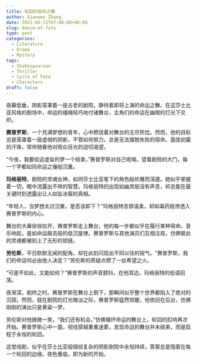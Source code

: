 ```yaml
---
title: 轮回的宿命之舞
author: Xiaowen Zhang
date: 2021-05-11T07:00:00+08:00
slug: dance-of-fate
type: post
categories:
  - Literature
  - Drama
  - Mystery
tags:
  - Shakespearean
  - Thriller
  - Cycle of Fate
  - Characters
draft: false
---
```


夜幕低垂，阴影笼罩着一座古老的剧院，静待着即将上演的命运之舞。在这莎士比亚风格的剧场中，命运的缰绳轻巧地付诸舞台，主角们的命运在幽暗的灯光下交织。

**赛普罗斯**，一个充满梦想的青年，心中燃烧着对舞台的无尽热忱。然而，他的目标总是笼罩着一层虚弱的阴影，不管如何努力，总是无法摆脱失败的宿命。面庞初露的汗珠，常伴随着他对观众目光的迫切渴望。

“今夜，我要给这虚妄的梦一个结束，”赛普罗斯对自己呢喃，望着剧院的大门，每一个字都如同命运之锤般沉重。

**玛格丽特**，剧院的灵魂女神，如同莎士比亚笔下的角色般优雅而深邃。她似乎掌握着一切，眼中流露出不祥的智慧。玛格丽特的出现如幽灵般没有声息，却总能在最关键时刻透露出让人如坠冰窖的真相。

“年轻人，当梦想太过沉重，是否该卸下？”玛格丽特言辞温柔，却如毒药般渗透入赛普罗斯的内心。

舞台的大幕徐徐拉开，赛普罗斯走上舞台，他的每一步都似乎在履行某种宿命。音乐响起，是如命运敲击般的低沉旋律。赛普罗斯与其他演员们互相注视，仿佛彼此的灵魂都被刻上了无形的锁链。

**劳伦斯**，平日默默无闻的配角，却在此刻闪现出不同以往的锐气。“赛普罗斯，我们的命运何必由他人决定？”劳伦斯的质疑点燃了一丝希望之火。

“可是不如此，又能如何？”赛普罗斯的声音颤抖，在他耳边，玛格丽特的低语回荡。

夜渐深，剧终之时。赛普罗斯在舞台上倒下，那瞬间似乎整个世界都陷入了绝对的沉寂。然而，就在剧院的灯光暗淡之际，赛普罗斯猛然惊醒，他依旧在后台，仿佛刚刚的演出只是黄粱一梦。

劳伦斯对他微微一笑，“我们还有机会。”仿佛循环命运的舞台上，轮回的扣响再次开始。赛普罗斯心中一震，视线穿越重重迷雾，发现命运的舞台并未结束，而是启程于永恒的轮回。

这堂戏剧，似乎在莎士比亚般错综复杂的阴影剧院中永恒持续，答案总是隐匿在每一个轮回的边缘。夜色重临，即为新的开始。